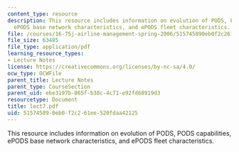 ```yaml
---
content_type: resource
description: This resource includes information on evolution of PODS, PODS capabilities,
  ePODS base network characteristics, and ePODS fleet characteristics.
file: /courses/16-75j-airline-management-spring-2006/515745890eb0f2c261ee520fdaa42125_lect7.pdf
file_size: 63485
file_type: application/pdf
learning_resource_types:
- Lecture Notes
license: https://creativecommons.org/licenses/by-nc-sa/4.0/
ocw_type: OCWFile
parent_title: Lecture Notes
parent_type: CourseSection
parent_uid: ebe3197b-865f-b38c-4c71-e92fd68919d3
resourcetype: Document
title: lect7.pdf
uid: 51574589-0eb0-f2c2-61ee-520fdaa42125
---
```

This resource includes information on evolution of PODS, PODS capabilities, ePODS base network characteristics, and ePODS fleet characteristics.
